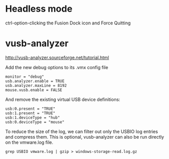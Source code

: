 Headless mode
====

ctrl-option-clicking the Fusion  Dock icon and Force Quitting

vusb-analyzer
====

http://vusb-analyzer.sourceforge.net/tutorial.html

Add the new debug options to its .vmx config file

    monitor = "debug"
    usb.analyzer.enable = TRUE
    usb.analyzer.maxLine = 8192
    mouse.vusb.enable = FALSE

And remove the existing virtual USB device definitions:

    usb:0.present = "TRUE"
    usb:1.present = "TRUE"
    usb:1.deviceType = "hub"
    usb:0.deviceType = "mouse"

To reduce the size of the log, we can filter out only the USBIO log entries and compress them. This is optional, vusb-analyzer can also be run directly on the vmware.log file.

    grep USBIO vmware.log | gzip > windows-storage-read.log.gz